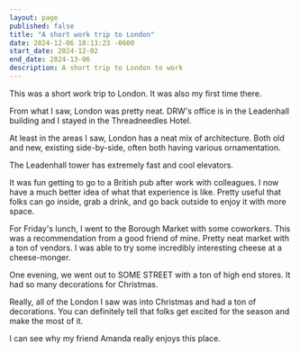 ```yaml
---
layout: page
published: false
title: "A short work trip to London"
date: 2024-12-06 18:13:23 -0600
start_date: 2024-12-02
end_date: 2024-13-06
description: A short trip to London to work
---
```


This was a short work trip to London.
It was also my first time there.

From what I saw, London was pretty neat.
DRW's office is in the Leadenhall building and I stayed in the Threadneedles Hotel.

At least in the areas I saw, London has a neat mix of architecture.
Both old and new, existing side-by-side, often both having various ornamentation.

The Leadenhall tower has extremely fast and cool elevators.

It was fun getting to go to a British pub after work with colleagues.
I now have a much better idea of what that experience is like.
Pretty useful that folks can go inside, grab a drink, and go back outside to enjoy it with more space.

For Friday's lunch, I went to the Borough Market with some coworkers.
This was a recommendation from a good friend of mine.
Pretty neat market with a ton of vendors.
I was able to try some incredibly interesting cheese at a cheese-monger.

One evening, we went out to SOME STREET with a ton of high end stores.
It had so many decorations for Christmas.

Really, all of the London I saw was into Christmas and had a ton of decorations.
You can definitely tell that folks get excited for the season and make the most of it.

I can see why my friend Amanda really enjoys this place.
